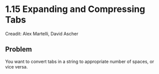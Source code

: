 # 1.15 Expanding and Compressing Tabs

Creadit: Alex Martelli, David Ascher

## Problem

You want to convert tabs in a string to appropriate number of spaces, or vice versa.
